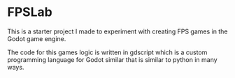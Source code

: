 # FPSLab

This is a starter project I made to experiment with creating FPS games in the Godot game engine.

The code for this games logic is written in gdscript which is a custom programming language for Godot similar that is similar to python in many ways.
